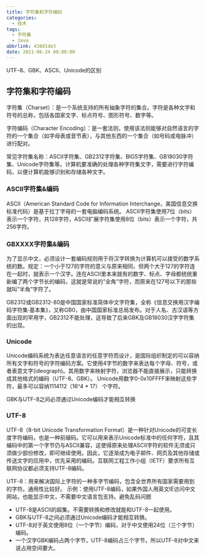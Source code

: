```yaml
---
title: 字符集和字符编码
categories:
  - 技术
tags:
  - 字符集
  - Java
abbrlink: 438d1de3
date: 2021-06-24 00:00:00
---
```


UTF-8、GBK、ASCII、Unicode的区别

<!-- more -->

## 字符集和字符编码
字符集（Charset）：是一个系统支持的所有抽象字符的集合。字符是各种文字和符号的总称，包括各国家文字、标点符号、图形符号、数字等。

字符编码（Character Encoding）：是一套法则，使用该法则能够对自然语言的字符的一个集合（如字母表或音节表），与其他东西的一个集合（如号码或电脉冲）进行配对。

常见字符集名称：ASCII字符集、GB2312字符集、BIG5字符集、GB18030字符集、Unicode字符集等。计算机要准确的处理各种字符集文字，需要进行字符编码，以便计算机能够识别和存储各种文字。

### ASCII字符集&编码
ASCII（American Standard Code for Information Interchange，美国信息交换标准代码）是基于拉丁字母的一套电脑编码系统。
ASCII字符集使用7位（bits）表示一个字符，共128字符，ASCII扩展字符集使用8位（bits）表示一个字符，共256字符。

### GBXXXX字符集&编码
为了显示中文，必须设计一套编码规则用于将汉字转换为计算机可以接受的数字系统的数。规定：一个小于127的字符的意义与原来相同，但两个大于127的字符连在一起时，就表示一个汉字。连在ASCII里本来就有的数字、标点、字母都统统重新编了两个字节长的编码，这就是常说的”全角”字符，而原来在127号以下的那些就叫”半角”字符了。

GB2312或GB2312-80是中国国家标准简体中文字符集，全称《信息交换用汉字编码字符集·基本集》，又称GB0，由中国国家标准总局发布。对于人名、古汉语等方面出现的罕用字，GB2312不能处理，这导致了后来GBK及GB18030汉字字符集的出现。

### Unicode
Unicode编码系统为表达任意语言的任意字符而设计，是国际组织制定的可以容纳所有文字和符号的字符编码方案。它使用4字节的数字来表达每个字母、符号，或者表意文字(ideograph)。其用数字来映射字符，浏览器不能直接展示，只能转换成其他格式的编码（UTF-8、GBK）。
Unicode用数字0-0x10FFFF来映射这些字符，最多可以容纳1114112（16^4 * 17） 个字符。

GBK与UTF-8之间必须通过Unicode编码才能相互转换

### UTF-8
UTF-8（8-bit Unicode Transformation Format）是一种针对Unicode的可变长度字符编码，也是一种前缀码。它可以用来表示Unicode标准中的任何字符，且其编码中的第一个字节仍与ASCII兼容，这使得原来处理ASCII字符的软件无须或只须做少部份修改，即可继续使用。因此，它逐渐成为电子邮件、网页及其他存储或传送文字的应用中，优先采用的编码。互联网工程工作小组（IETF）要求所有互联网协议都必须支持UTF-8编码。

UTF-8：用来解决国际上字符的一种多字节编码，包含全世界所有国家需要用到的字符。通用性比较好。
示例：使用UTF-8编码，如果外国人用英文IE访问中文网站，也能显示中文，不需要中文语言包支持。避免乱码问题

* UTF-8是ASCII的超集。不需要转换和修改就能和UTF-8一起使用。
* GBK与UTF-8之间必须通过Unicode编码才能相互转换。
* UTF-8对于英文使用8位（一个字节）编码，对于中文使用24位（三个字节）编码。
* 一个汉字GBK编码占两个字节，UTF-8编码占三个字节，所以UTF-8对中文来说占用空间要大。
